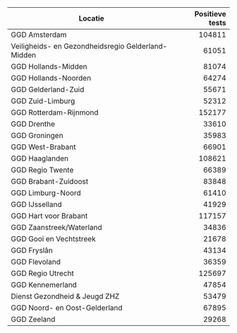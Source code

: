| Locatie | Positieve tests |
|---------|----------------:|
| GGD Amsterdam                            | 104811 |
| Veiligheids- en Gezondheidsregio Gelderland-Midden | 61051 |
| GGD Hollands-Midden                      | 81074 |
| GGD Hollands-Noorden                     | 64274 |
| GGD Gelderland-Zuid                      | 55671 |
| GGD Zuid-Limburg                         | 52312 |
| GGD Rotterdam-Rijnmond                   | 152177 |
| GGD Drenthe                              | 33610 |
| GGD Groningen                            | 35983 |
| GGD West-Brabant                         | 66901 |
| GGD Haaglanden                           | 108621 |
| GGD Regio Twente                         | 66389 |
| GGD Brabant-Zuidoost                     | 83848 |
| GGD Limburg-Noord                        | 61410 |
| GGD IJsselland                           | 41929 |
| GGD Hart voor Brabant                    | 117157 |
| GGD Zaanstreek/Waterland                 | 34836 |
| GGD Gooi en Vechtstreek                  | 21678 |
| GGD Fryslân                              | 43134 |
| GGD Flevoland                            | 36359 |
| GGD Regio Utrecht                        | 125697 |
| GGD Kennemerland                         | 47854 |
| Dienst Gezondheid & Jeugd ZHZ            | 53479 |
| GGD Noord- en Oost-Gelderland            | 67895 |
| GGD Zeeland                              | 29268 |
